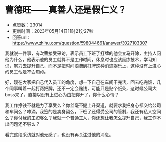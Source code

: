 # 曹德旺——真善人还是假仁义？
- 点赞数：23014
- 更新时间：2023年05月14日11时21分27秒
- 回答url：https://www.zhihu.com/question/598044661/answer/3027103307
<body>
 <p data-pid="2eNy7WQt">我就说一件事，有次曹接受采访，表示员工下班了打牌的他会立马开除，主持人问他为什么，他表示他的员工就算不是工作时间，休息时也应该磨练技术，学习知识，努力去提升自己，而不是把时间浪费到打牌这种消遣娱乐上，这种没有上进心的员工他是不会用的。</p>
 <p data-pid="cxzq1x0y">好，现在大家把自己代入员工的角度，想一下自己在车间干完活，回去吃完饭，几个同事叫着一起打两把牌，还不一定会赌钱，可能只是贴个纸条，这时候公司大boss来了，直接以没有上进心为由把你开了，你什么心情？</p>
 <p data-pid="k7FJ-kzp">我工作挣钱不就是为了享受么？你丝毫不提上升渠道，就要求我把身心都交给公司和车间么？咋滴，我签的是卖身契么，下班了还得受公司的管制，我还有私人空间么？你付我的工资够么？我就一个普通工人，你还想让我怎么提升自己，我工作不出问题还不够么？</p>
 <p data-pid="FbZPQfT-">看完这段采访就对他无感了，也没有再关注过他的消息。</p>
</body>